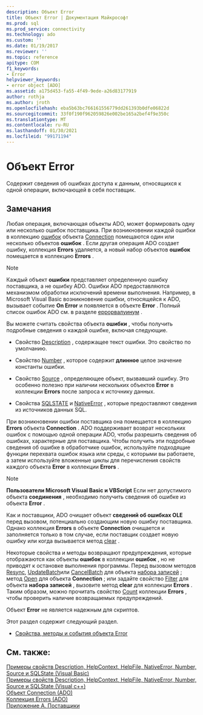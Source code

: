 ```yaml
---
description: Объект Error
title: Объект Error | Документация Майкрософт
ms.prod: sql
ms.prod_service: connectivity
ms.technology: ado
ms.custom: ''
ms.date: 01/19/2017
ms.reviewer: ''
ms.topic: reference
apitype: COM
f1_keywords:
- Error
helpviewer_keywords:
- error object [ADO]
ms.assetid: a175d453-fa55-4f49-9ede-a26d83177919
author: rothja
ms.author: jroth
ms.openlocfilehash: eba5b63bc766161556779dd261393b0dfe06822d
ms.sourcegitcommit: 33f0f190f962059826e002be165a2bef4f9e350c
ms.translationtype: MT
ms.contentlocale: ru-RU
ms.lasthandoff: 01/30/2021
ms.locfileid: "99171194"
---
```

# <a name="error-object"></a>Объект Error
Содержит сведения об ошибках доступа к данным, относящихся к одной операции, включающей в себя поставщик.  
  
## <a name="remarks"></a>Замечания  
 Любая операция, включающая объекты ADO, может формировать одну или несколько ошибок поставщика. При возникновении каждой ошибки в коллекцию [ошибок](../../../ado/reference/ado-api/errors-collection-ado.md) объекта [Connection](../../../ado/reference/ado-api/connection-object-ado.md) помещаются один или несколько объектов **ошибок** . Если другая операция ADO создает ошибку, коллекция **Errors** удаляется, а новый набор объектов **ошибок** помещается в коллекцию **Errors** .  
  
> [!NOTE]
>  Каждый объект **ошибки** представляет определенную ошибку поставщика, а не ошибку ADO. Ошибки ADO предоставляются механизмом обработки исключений времени выполнения. Например, в Microsoft Visual Basic возникновение ошибки, относящейся к ADO, вызывает событие **On Error** и появляется в объекте **Error** . Полный список ошибок ADO см. в разделе [еррорвалуинум](../../../ado/reference/ado-api/errorvalueenum.md) .  
  
 Вы можете считать свойства объекта **ошибки** , чтобы получить подробные сведения о каждой ошибке, включая следующие.  
  
-   Свойство [Description](../../../ado/reference/ado-api/description-property.md) , содержащее текст ошибки. Это свойство по умолчанию.  
  
-   Свойство [Number](../../../ado/reference/ado-api/number-property-ado.md) , которое содержит **длинное** целое значение константы ошибки.  
  
-   Свойство [Source](../../../ado/reference/ado-api/source-property-ado-error.md) , определяющее объект, вызвавший ошибку. Это особенно полезно при наличии нескольких объектов **Error** в коллекции **Errors** после запроса к источнику данных.  
  
-   Свойства [SQLSTATE](../../../ado/reference/ado-api/sqlstate-property.md) и [NativeError](../../../ado/reference/ado-api/nativeerror-property-ado.md) , которые предоставляют сведения из источников данных SQL.  
  
 При возникновении ошибки поставщика она помещается в коллекцию **Errors** объекта **Connection** . ADO поддерживает возврат нескольких ошибок с помощью одной операции ADO, чтобы разрешить сведения об ошибках, характерные для поставщика. Чтобы получить эти подробные сведения об ошибке в обработчике ошибок, используйте подходящие функции перехвата ошибок языка или среды, с которыми вы работаете, а затем используйте вложенные циклы для перечисления свойств каждого объекта **Error** в коллекции **Errors** .  
  
> [!NOTE]
>  **Пользователи Microsoft Visual Basic и VBScript** Если нет допустимого объекта **соединения** , необходимо получить сведения об ошибке из объекта **Error** .  
  
 Как и поставщики, ADO очищает объект **сведений об ошибках OLE** перед вызовом, потенциально создающим новую ошибку поставщика. Однако коллекция **Errors** в объекте **Connection** очищается и заполняется только в том случае, если поставщик создает новую ошибку или когда вызывается метод [clear](../../../ado/reference/ado-api/clear-method-ado.md) .  
  
 Некоторые свойства и методы возвращают предупреждения, которые отображаются как объекты **ошибок** в коллекции **ошибок** , но не приводят к остановке выполнения программы. Перед вызовом методов [Resync](../../../ado/reference/ado-api/resync-method.md), [UpdateBatch](../../../ado/reference/ado-api/updatebatch-method.md)или [CancelBatch](../../../ado/reference/ado-api/cancelbatch-method-ado.md) для объекта [набора записей](../../../ado/reference/ado-api/recordset-object-ado.md) ; метод [Open](../../../ado/reference/ado-api/open-method-ado-connection.md) для объекта **Connection** ; или задайте свойство [Filter](../../../ado/reference/ado-api/filter-property.md) для объекта **набора записей** , вызовите метод **clear** для коллекции **Errors** . Таким образом, можно прочитать свойство [Count](../../../ado/reference/ado-api/count-property-ado.md) коллекции **Errors** , чтобы проверить наличие возвращаемых предупреждений.  
  
 Объект **Error** не является надежным для скриптов.  
  
 Этот раздел содержит следующий раздел.  
  
-   [Свойства, методы и события объекта Error](../../../ado/reference/ado-api/error-object-properties-methods-and-events.md)  
  
## <a name="see-also"></a>См. также:  
 [Примеры свойств Description, HelpContext, HelpFile, NativeError, Number, Source и SQLState (Visual Basic)](../../../ado/reference/ado-api/description-helpcontext-helpfile-nativeerror-number-source-example-vb.md)   
 [Примеры свойств Description, HelpContext, HelpFile, NativeError, Number, Source и SQLState (Visual c++)](../../../ado/reference/ado-api/description-helpcontext-helpfile-nativeerror-number-source-example-vc.md)   
 [Объект Connection (ADO)](../../../ado/reference/ado-api/connection-object-ado.md)   
 [Коллекция Errors (ADO)](../../../ado/reference/ado-api/errors-collection-ado.md)   
 [Приложение А. Поставщики](../../../ado/guide/appendixes/appendix-a-providers.md)
